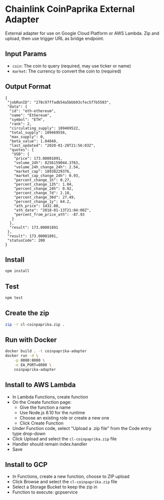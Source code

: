 # Chainlink CoinPaprika External Adapter

External adapter for use on Google Cloud Platform or AWS Lambda. Zip and upload, then use trigger URL as bridge endpoint.

## Input Params

- `coin`: The coin to query (required, may use ticker or name)
- `market`: The currency to convert the coin to (required)

## Output Format

```
{
 "jobRunID": "278c97ffadb54a5bbb93cfec5f7b5503",
 "data": {
  "id": "eth-ethereum",
  "name": "Ethereum",
  "symbol": "ETH",
  "rank": 2,
  "circulating_supply": 109469522,
  "total_supply": 109469556,
  "max_supply": 0,
  "beta_value": 1.04048,
  "last_updated": "2020-01-28T21:56:03Z",
  "quotes": {
   "USD": {
    "price": 173.00001891,
    "volume_24h": 8256159044.3763,
    "volume_24h_change_24h": 2.54,
    "market_cap": 18938229376,
    "market_cap_change_24h": 0.93,
    "percent_change_1h": 0.27,
    "percent_change_12h": 1.04,
    "percent_change_24h": 0.92,
    "percent_change_7d": 2.18,
    "percent_change_30d": 27.49,
    "percent_change_1y": 64.2,
    "ath_price": 1432.88,
    "ath_date": "2018-01-13T21:04:00Z",
    "percent_from_price_ath": -87.93
   }
  },
  "result": 173.00001891
 },
 "result": 173.00001891,
 "statusCode": 200
}
```

## Install

```bash
npm install
```

## Test

```bash
npm test
```

## Create the zip

```bash
zip -r cl-coinpaprika.zip .
```

## Run with Docker

```bash
docker build . -t coinpaprika-adapter
docker run -d \
    -p 8080:8080 \
    -e EA_PORT=8080 \
    coinpaprika-adapter
```

## Install to AWS Lambda

- In Lambda Functions, create function
- On the Create function page:
  - Give the function a name
  - Use Node.js 8.10 for the runtime
  - Choose an existing role or create a new one
  - Click Create Function
- Under Function code, select "Upload a .zip file" from the Code entry type drop-down
- Click Upload and select the `cl-coinpaprika.zip` file
- Handler should remain index.handler
- Save


## Install to GCP

- In Functions, create a new function, choose to ZIP upload
- Click Browse and select the `cl-coinpaprika.zip` file
- Select a Storage Bucket to keep the zip in
- Function to execute: gcpservice

